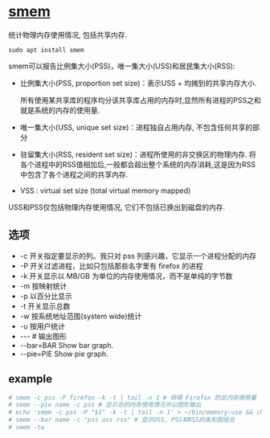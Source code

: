 # [smem](https://www.selenic.com/smem/)
统计物理内存使用情况, 包括共享内存.

`sudo apt install smem`

smem可以报告比例集大小(PSS)，唯一集大小(USS)和居民集大小(RSS):
- 比例集大小(PSS, proportion set size)：表示USS + 均摊到的共享内存大小.

    所有使用某共享库的程序均分该共享库占用的内存时,显然所有进程的PSS之和就是系统的内存的使用量.

- 唯一集大小(USS, unique set size)：进程独自占用内存, 不包含任何共享的部分
- 驻留集大小(RSS, resident set size)：进程所使用的非交换区的物理内存. 将各个进程中的RSS值相加后,一般都会超出整个系统的内存消耗,这是因为RSS中包含了各个进程之间的共享内存.
- VSS : virtual set size (total virtual memory mapped)

USS和PSS仅包括物理内存使用情况, 它们不包括已换出到磁盘的内存.

## 选项
- -c 开关指定要显示的列。我只对 pss 列感兴趣，它显示一个进程分配的内存
- -P 开关过滤进程，比如只包括那些名字里有 firefox 的进程
- -k 开关显示以 MB/GB 为单位的内存使用情况，而不是单纯的字节数
- -m 按映射统计
- -p 以百分比显示
- -t 开关显示总数
- -w 按系统地址范围(system wide)统计
- -u 按用户统计
- --- # 输出图形
- --bar=BAR     Show bar graph.
- --pie=PIE     Show pie graph.

## example
```bash
# smem -c pss -P firefox -k -t | tail -n 1 # 获得 Firefox 的总内存使用量
# smem --pie name -c pss # 显示总的内存使用情况并以图形输出
# echo 'smem -c pss -P "$1" -k -t | tail -n 1' > ~/bin/memory-use && chmod +x ~/bin/memory-use # 内存统计脚本, 用法`memory-use firefox`
# smem --bar name -c "pss uss rss" # 显示USS, PSS和RSS的条形图组合
# smem -tw
```